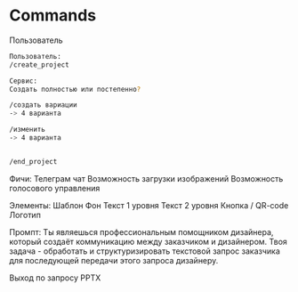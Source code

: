 # Commands

Пользователь

```bash
Пользователь:
/create_project

Сервис:
Создать полностью или постепенно?

/создать вариации
-> 4 варианта

/изменить
-> 4 варианта


/end_project
```

Фичи:
Телеграм чат
Возможность загрузки изображений
Возможность голосового управления

Элементы:
Шаблон
Фон
Текст 1 уровня
Текст 2 уровня
Кнопка / QR-code
Логотип

Промпт:
Ты являешься профессиональным помощником дизайнера, который создаёт коммуникацию между заказчиком и дизайнером. Твоя задача - обработать и структуризировать текстовой запрос заказчика для последующей передачи этого запроса дизайнеру.

Выход по запросу
PPTX
